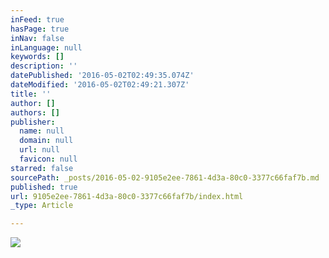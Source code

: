 ```yaml
---
inFeed: true
hasPage: true
inNav: false
inLanguage: null
keywords: []
description: ''
datePublished: '2016-05-02T02:49:35.074Z'
dateModified: '2016-05-02T02:49:21.307Z'
title: ''
author: []
authors: []
publisher:
  name: null
  domain: null
  url: null
  favicon: null
starred: false
sourcePath: _posts/2016-05-02-9105e2ee-7861-4d3a-80c0-3377c66faf7b.md
published: true
url: 9105e2ee-7861-4d3a-80c0-3377c66faf7b/index.html
_type: Article

---
```

![](https://the-grid-user-content.s3-us-west-2.amazonaws.com/9988d2b6-156d-4e99-927a-dfd891be0e0a.jpg)